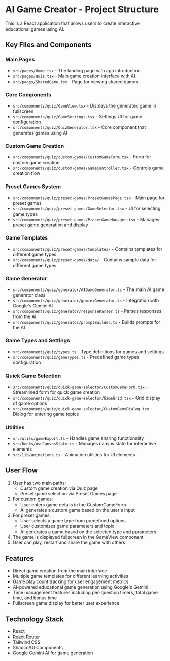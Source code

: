 
# AI Game Creator - Project Structure

This is a React application that allows users to create interactive educational games using AI.

## Key Files and Components

### Main Pages
- `src/pages/Home.tsx` - The landing page with app introduction
- `src/pages/Quiz.tsx` - Main game creation interface with AI
- `src/pages/SharedGame.tsx` - Page for viewing shared games

### Core Components
- `src/components/quiz/GameView.tsx` - Displays the generated game in fullscreen
- `src/components/quiz/GameSettings.tsx` - Settings UI for game configuration
- `src/components/quiz/QuizGenerator.tsx` - Core component that generates games using AI

### Custom Game Creation
- `src/components/quiz/custom-games/CustomGameForm.tsx` - Form for custom game creation
- `src/components/quiz/custom-games/GameController.tsx` - Controls game creation flow

### Preset Games System
- `src/components/quiz/preset-games/PresetGamesPage.tsx` - Main page for preset games
- `src/components/quiz/preset-games/GameSelector.tsx` - UI for selecting game types
- `src/components/quiz/preset-games/PresetGameManager.tsx` - Manages preset game generation and display

### Game Templates
- `src/components/quiz/preset-games/templates/` - Contains templates for different game types
- `src/components/quiz/preset-games/data/` - Contains sample data for different game types

### Game Generator
- `src/components/quiz/generator/AIGameGenerator.ts` - The main AI game generator class
- `src/components/quiz/generator/geminiGenerator.ts` - Integration with Google's Gemini AI
- `src/components/quiz/generator/responseParser.ts` - Parses responses from the AI
- `src/components/quiz/generator/promptBuilder.ts` - Builds prompts for the AI

### Game Types and Settings
- `src/components/quiz/types.ts` - Type definitions for games and settings
- `src/components/quiz/gameTypes.ts` - Predefined game types configuration

### Quick Game Selection
- `src/components/quiz/quick-game-selector/CustomGameForm.tsx` - Streamlined form for quick game creation
- `src/components/quiz/quick-game-selector/GameGrid.tsx` - Grid display of game options
- `src/components/quiz/quick-game-selector/CustomGameDialog.tsx` - Dialog for entering game topics

### Utilities
- `src/utils/gameExport.ts` - Handles game sharing functionality
- `src/hooks/useCanvasState.ts` - Manages canvas state for interactive elements
- `src/lib/animations.ts` - Animation utilities for UI elements

## User Flow
1. User has two main paths:
   - Custom game creation via Quiz page
   - Preset game selection via Preset Games page
2. For custom games:
   - User enters game details in the CustomGameForm
   - AI generates a custom game based on the user's input
3. For preset games:
   - User selects a game type from predefined options
   - User customizes game parameters and topic
   - AI generates a game based on the selected type and parameters
4. The game is displayed fullscreen in the GameView component
5. User can play, restart and share the game with others

## Features
- Direct game creation from the main interface
- Multiple game templates for different learning activities
- Game play count tracking for user engagement metrics
- AI-powered educational game generation using Google's Gemini
- Time management features including per-question timers, total game time, and bonus time
- Fullscreen game display for better user experience

## Technology Stack
- React
- React Router
- Tailwind CSS
- Shadcn/UI Components
- Google Gemini AI for game generation
